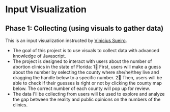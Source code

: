 # Input Visualization
## Phase 1: Collecting (using visuals to gather data)

This is an input visualization instructed by [Vinicius Sueiro](https://vsueiro.com). 

- The goal of this project is to use visuals to collect data with advanced knowledge of Javascript.
- The project is designed to interact with users about the number of abortion clinics in the state of Florida: 
1⃣️ First, users will make a guess about the number by selecting the county where she/he/they live and dragging the handle below to a specific number.
2⃣️ Then, users will be able to check if their guesses is right or not by clicking the county map below. The correct number of each county will pop up for review.
- The data I'll be collecting from users will be used to explore and analyze the gap between the reality and public opinions on the numbers of the clinics.



